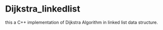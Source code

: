 # Dijkstra_linkedlist
this a C++ implementation of Dijkstra Algorithm in linked list data structure.
